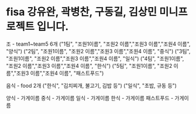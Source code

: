 # fisa 강유완, 곽병찬, 구동길, 김상민 미니프로젝트 입니다.

조 - team1~team5 6개
("1팀", "조원1이름", "조원2 이름","조원3 이름","조원4 이름", "양식") 
("2팀", "조원1이름", "조원2 이름","조원3 이름","조원4 이름", "중식") 
("3팀", "조원1이름", "조원2 이름","조원3 이름","조원4 이름", "일식") 
("4팀", "조원1이름", "조원2 이름","조원3 이름","조원4 이름", "한식") 
("5팀", "조원1이름", "조원2 이름","조원3 이름","조원4 이름", "패스트푸드") 


음식 - food 2개
("한식", "김치찌개, 불고기, 김밥 등")
("일식", "초밥, 규동 등")

양식 - 가게이름 
중식 - 가게이름
일식 - 가게이름
한식 - 가게이름
패스트푸드 - 가게이름


